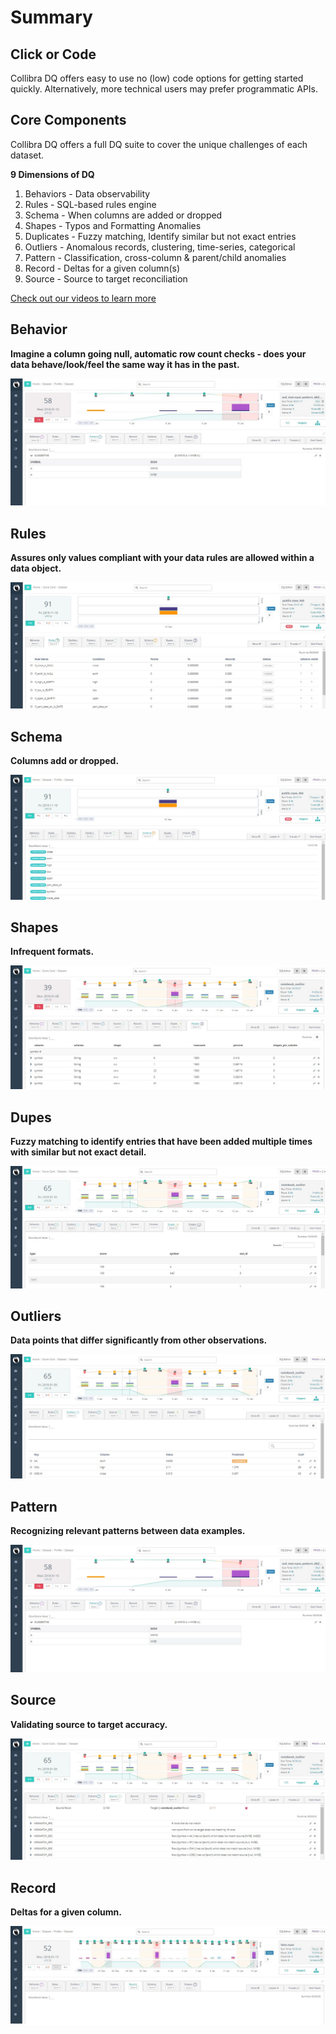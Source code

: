 # Summary

## **Click or Code**&#x20;

Collibra DQ offers easy to use no (low) code options for getting started quickly. Alternatively, more technical users may prefer programmatic APIs.

## **Core Components**

Collibra DQ offers a full DQ suite to cover the unique challenges of each dataset.&#x20;

**9 Dimensions of DQ**

1. Behaviors - Data observability
2. Rules - SQL-based rules engine
3. Schema - When columns are added or dropped
4. Shapes - Typos and Formatting Anomalies
5. Duplicates - Fuzzy matching, Identify similar but not exact entries
6. Outliers - Anomalous records, clustering, time-series, categorical
7. Pattern - Classification, cross-column & parent/child anomalies&#x20;
8. Record - Deltas for a given column(s)
9. Source - Source to target reconciliation

[Check out our videos to learn more](https://www.youtube.com/channel/UCKMcJ5NRiCDZQxBvSsVtTXw/videos)

## **Behavior**&#x20;

**Imagine a column going null, automatic row count checks - does your data behave/look/feel the same way it has in the past.**

![](../../.gitbook/assets/behavior.jpg)

## **Rules**

**Assures only values compliant with your data rules are allowed within a data object.**&#x20;

![](../../.gitbook/assets/rules.jpg)

## **Schema**&#x20;

**Columns add or dropped.**

![](../../.gitbook/assets/schema.jpg)

## **Shapes**

**Infrequent formats.**

![](<../../.gitbook/assets/shapes (1).jpg>)

## Dupes&#x20;

**Fuzzy matching to identify entries that have been added multiple times with similar but not exact detail.**

![](../../.gitbook/assets/dupes.jpg)

## **Outliers**

**Data points that differ significantly from other observations.**

![](../../.gitbook/assets/outliers.jpg)

## **Pattern**

**Recognizing relevant patterns between data examples.**&#x20;

![](../../.gitbook/assets/pattern.jpg)

## **Source**

**Validating source to target accuracy.**

![](../../.gitbook/assets/source.jpg)

## **Record**

**Deltas for a given column.**&#x20;

![](../../.gitbook/assets/record.jpg)

##
